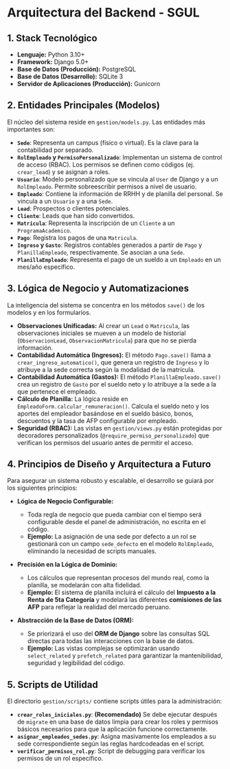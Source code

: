 # Arquitectura del Backend - SGUL

## 1. Stack Tecnológico

*   **Lenguaje:** Python 3.10+
*   **Framework:** Django 5.0+
*   **Base de Datos (Producción):** PostgreSQL
*   **Base de Datos (Desarrollo):** SQLite 3
*   **Servidor de Aplicaciones (Producción):** Gunicorn

## 2. Entidades Principales (Modelos)

El núcleo del sistema reside en `gestion/models.py`. Las entidades más importantes son:

*   **`Sede`**: Representa un campus (físico o virtual). Es la clave para la contabilidad por separado.
*   **`RolEmpleado` y `PermisoPersonalizado`**: Implementan un sistema de control de acceso (RBAC). Los permisos se definen como códigos (ej. `crear_lead`) y se asignan a roles.
*   **`Usuario`**: Modelo personalizado que se vincula al `User` de Django y a un `RolEmpleado`. Permite sobreescribir permisos a nivel de usuario.
*   **`Empleado`**: Contiene la información de RRHH y de planilla del personal. Se vincula a un `Usuario` y a una `Sede`.
*   **`Lead`**: Prospectos o clientes potenciales.
*   **`Cliente`**: Leads que han sido convertidos.
*   **`Matricula`**: Representa la inscripción de un `Cliente` a un `ProgramaAcademico`.
*   **`Pago`**: Registra los pagos de una `Matricula`.
*   **`Ingreso` y `Gasto`**: Registros contables generados a partir de `Pago` y `PlanillaEmpleado`, respectivamente. Se asocian a una `Sede`.
*   **`PlanillaEmpleado`**: Representa el pago de un sueldo a un `Empleado` en un mes/año específico.

## 3. Lógica de Negocio y Automatizaciones

La inteligencia del sistema se concentra en los métodos `save()` de los modelos y en los formularios.

*   **Observaciones Unificadas:** Al crear un `Lead` o `Matricula`, las observaciones iniciales se mueven a un modelo de historial (`ObservacionLead`, `ObservacionMatricula`) para que no se pierda información.
*   **Contabilidad Automática (Ingresos):** El método `Pago.save()` llama a `crear_ingreso_automatico()`, que genera un registro de `Ingreso` y lo atribuye a la sede correcta según la modalidad de la matrícula.
*   **Contabilidad Automática (Gastos):** El método `PlanillaEmpleado.save()` crea un registro de `Gasto` por el sueldo neto y lo atribuye a la sede a la que pertenece el empleado.
*   **Cálculo de Planilla:** La lógica reside en `EmpleadoForm.calcular_remuneracion()`. Calcula el sueldo neto y los aportes del empleador basándose en el sueldo básico, bonos, descuentos y la tasa de AFP configurable por empleado.
*   **Seguridad (RBAC):** Las vistas en `gestion/views.py` están protegidas por decoradores personalizados (`@require_permiso_personalizado`) que verifican los permisos del usuario antes de permitir el acceso.

## 4. Principios de Diseño y Arquitectura a Futuro

Para asegurar un sistema robusto y escalable, el desarrollo se guiará por los siguientes principios:

*   **Lógica de Negocio Configurable:**
    *   Toda regla de negocio que pueda cambiar con el tiempo será configurable desde el panel de administración, no escrita en el código.
    *   **Ejemplo:** La asignación de una sede por defecto a un rol se gestionará con un campo `sede_defecto` en el modelo `RolEmpleado`, eliminando la necesidad de scripts manuales.

*   **Precisión en la Lógica de Dominio:**
    *   Los cálculos que representan procesos del mundo real, como la planilla, se modelarán con alta fidelidad.
    *   **Ejemplo:** El sistema de planilla incluirá el cálculo del **Impuesto a la Renta de 5ta Categoría** y modelará las diferentes **comisiones de las AFP** para reflejar la realidad del mercado peruano.

*   **Abstracción de la Base de Datos (ORM):**
    *   Se priorizará el uso del **ORM de Django** sobre las consultas SQL directas para todas las interacciones con la base de datos.
    *   **Ejemplo:** Las vistas complejas se optimizarán usando `select_related` y `prefetch_related` para garantizar la mantenibilidad, seguridad y legibilidad del código.

## 5. Scripts de Utilidad

El directorio `gestion/scripts/` contiene scripts útiles para la administración:

*   **`crear_roles_iniciales.py`**: **(Recomendado)** Se debe ejecutar después de `migrate` en una base de datos limpia para crear los roles y permisos básicos necesarios para que la aplicación funcione correctamente.
*   **`asignar_empleados_sedes.py`**: Asigna masivamente los empleados a su sede correspondiente según las reglas hardcodeadas en el script.
*   **`verificar_permisos_rol.py`**: Script de debugging para verificar los permisos de un rol específico.

